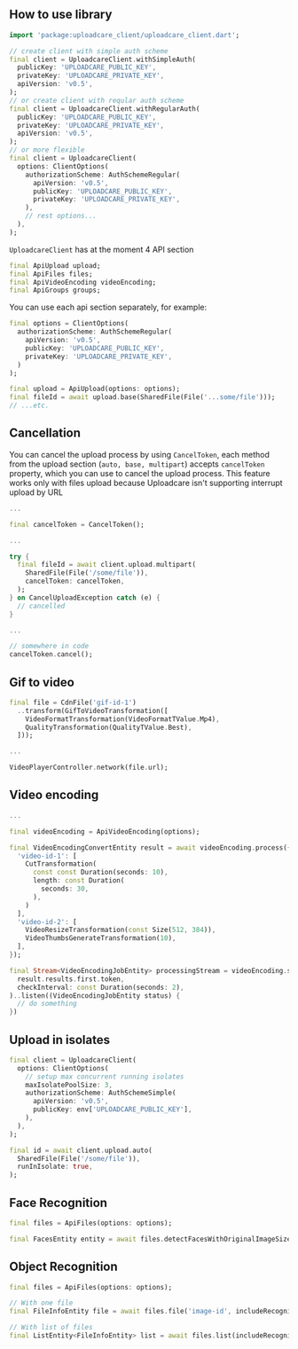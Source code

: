 ## How to use library

```dart
import 'package:uploadcare_client/uploadcare_client.dart';
```

```dart
// create client with simple auth scheme
final client = UploadcareClient.withSimpleAuth(
  publicKey: 'UPLOADCARE_PUBLIC_KEY',
  privateKey: 'UPLOADCARE_PRIVATE_KEY',
  apiVersion: 'v0.5',
);
// or create client with reqular auth scheme
final client = UploadcareClient.withRegularAuth(
  publicKey: 'UPLOADCARE_PUBLIC_KEY',
  privateKey: 'UPLOADCARE_PRIVATE_KEY',
  apiVersion: 'v0.5',
);
// or more flexible
final client = UploadcareClient(
  options: ClientOptions(
    authorizationScheme: AuthSchemeRegular(
      apiVersion: 'v0.5',
      publicKey: 'UPLOADCARE_PUBLIC_KEY',
      privateKey: 'UPLOADCARE_PRIVATE_KEY',
    ),
    // rest options...
  ),
);
```
`UploadcareClient` has at the moment 4 API section
```dart
final ApiUpload upload;
final ApiFiles files;
final ApiVideoEncoding videoEncoding;
final ApiGroups groups;
```
You can use each api section separately, for example:
```dart
final options = ClientOptions(
  authorizationScheme: AuthSchemeRegular(
    apiVersion: 'v0.5',
    publicKey: 'UPLOADCARE_PUBLIC_KEY',
    privateKey: 'UPLOADCARE_PRIVATE_KEY',
  )
);

final upload = ApiUpload(options: options);
final fileId = await upload.base(SharedFile(File('...some/file')));
// ...etc.
```

## Cancellation
You can cancel the upload process by using `CancelToken`, each method from the upload section (`auto, base, multipart`) accepts `cancelToken` property, which you can use to cancel the upload process. This feature works only with files upload because Uploadcare isn't supporting interrupt upload by URL

```dart
...

final cancelToken = CancelToken();

...

try {
  final fileId = await client.upload.multipart(
    SharedFile(File('/some/file')),
    cancelToken: cancelToken,
  );
} on CancelUploadException catch (e) {
  // cancelled
}

...

// somewhere in code
cancelToken.cancel();

```

## Gif to video
```dart
final file = CdnFile('gif-id-1')
  ..transform(GifToVideoTransformation([
    VideoFormatTransformation(VideoFormatTValue.Mp4),
    QualityTransformation(QualityTValue.Best),
  ]));

...

VideoPlayerController.network(file.url);
```

## Video encoding 
```dart
...

final videoEncoding = ApiVideoEncoding(options);

final VideoEncodingConvertEntity result = await videoEncoding.process({
  'video-id-1': [
    CutTransformation(
      const const Duration(seconds: 10),
      length: const Duration(
        seconds: 30,
      ),
    )
  ],
  'video-id-2': [
    VideoResizeTransformation(const Size(512, 384)),
    VideoThumbsGenerateTransformation(10),
  ],
});

final Stream<VideoEncodingJobEntity> processingStream = videoEncoding.statusAsStream(
  result.results.first.token,
  checkInterval: const Duration(seconds: 2),
)..listen((VideoEncodingJobEntity status) {
  // do something
})
```

## Upload in isolates
```dart
final client = UploadcareClient(
  options: ClientOptions(
    // setup max concurrent running isolates
    maxIsolatePoolSize: 3,
    authorizationScheme: AuthSchemeSimple(
      apiVersion: 'v0.5',
      publicKey: env['UPLOADCARE_PUBLIC_KEY'],
    ),
  ),
);

final id = await client.upload.auto(
  SharedFile(File('/some/file')),
  runInIsolate: true,
);
```

## Face Recognition 
```dart
final files = ApiFiles(options: options);

final FacesEntity entity = await files.detectFacesWithOriginalImageSize('image-id');
```

## Object Recognition
```dart
final files = ApiFiles(options: options);

// With one file
final FileInfoEntity file = await files.file('image-id', includeRecognitionInfo: true);

// With list of files
final ListEntity<FileInfoEntity> list = await files.list(includeRecognitionInfo: true);
```